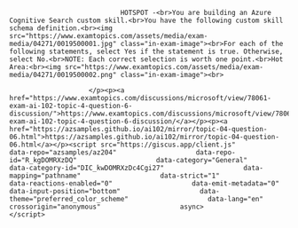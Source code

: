<p class="card-text">
							
								HOTSPOT -<br>You are building an Azure Cognitive Search custom skill.<br>You have the following custom skill schema definition.<br><img src="https://www.examtopics.com/assets/media/exam-media/04271/0019500001.jpg" class="in-exam-image"><br>For each of the following statements, select Yes if the statement is true. Otherwise, select No.<br>NOTE: Each correct selection is worth one point.<br>Hot Area:<br><img src="https://www.examtopics.com/assets/media/exam-media/04271/0019500002.png" class="in-exam-image"><br>
							
						</p><p><a href="https://www.examtopics.com/discussions/microsoft/view/78061-exam-ai-102-topic-4-question-6-discussion/">https://www.examtopics.com/discussions/microsoft/view/78061-exam-ai-102-topic-4-question-6-discussion/</a></p><p><a href="https://azsamples.github.io/ai102/mirror/topic-04-question-06.html">https://azsamples.github.io/ai102/mirror/topic-04-question-06.html</a></p><script src="https://giscus.app/client.js"                    data-repo="azsamples/az204"                    data-repo-id="R_kgDOMRXzDQ"                    data-category="General"                    data-category-id="DIC_kwDOMRXzDc4Cgi27"                    data-mapping="pathname"                    data-strict="1"                    data-reactions-enabled="0"                    data-emit-metadata="0"                    data-input-position="bottom"                    data-theme="preferred_color_scheme"                    data-lang="en"                    crossorigin="anonymous"                    async>                    </script>
